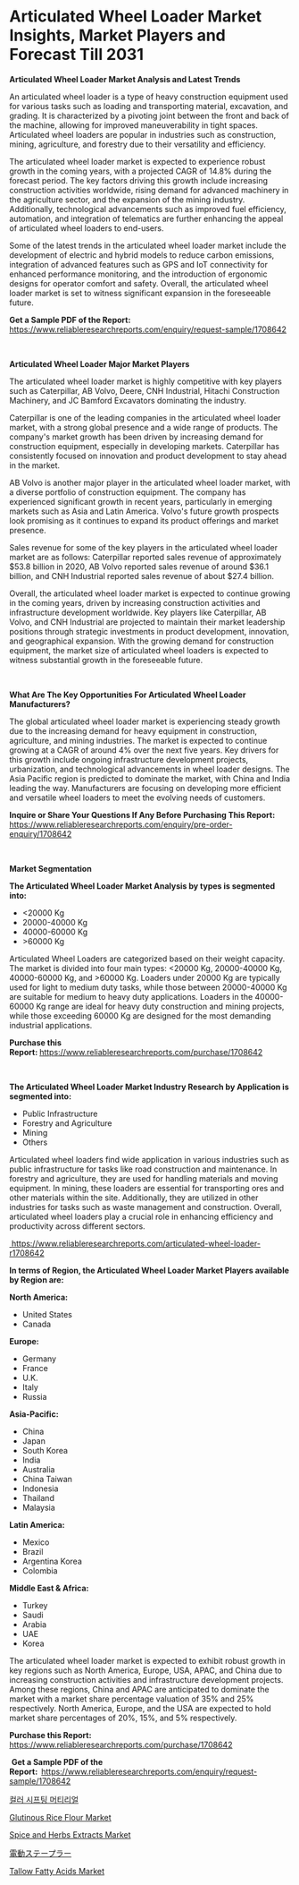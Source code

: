 <p><h1>Articulated Wheel Loader Market Insights, Market Players and Forecast Till 2031</h1></p><p><strong>Articulated Wheel Loader Market Analysis and Latest Trends</strong></p>
<p><p>An articulated wheel loader is a type of heavy construction equipment used for various tasks such as loading and transporting material, excavation, and grading. It is characterized by a pivoting joint between the front and back of the machine, allowing for improved maneuverability in tight spaces. Articulated wheel loaders are popular in industries such as construction, mining, agriculture, and forestry due to their versatility and efficiency.</p><p>The articulated wheel loader market is expected to experience robust growth in the coming years, with a projected CAGR of 14.8% during the forecast period. The key factors driving this growth include increasing construction activities worldwide, rising demand for advanced machinery in the agriculture sector, and the expansion of the mining industry. Additionally, technological advancements such as improved fuel efficiency, automation, and integration of telematics are further enhancing the appeal of articulated wheel loaders to end-users.</p><p>Some of the latest trends in the articulated wheel loader market include the development of electric and hybrid models to reduce carbon emissions, integration of advanced features such as GPS and IoT connectivity for enhanced performance monitoring, and the introduction of ergonomic designs for operator comfort and safety. Overall, the articulated wheel loader market is set to witness significant expansion in the foreseeable future.</p></p>
<p><strong>Get a Sample PDF of the Report:&nbsp;</strong> <a href="https://www.reliableresearchreports.com/enquiry/request-sample/1708642">https://www.reliableresearchreports.com/enquiry/request-sample/1708642</a></p>
<p>&nbsp;</p>
<p><strong>Articulated Wheel Loader Major Market Players</strong></p>
<p><p>The articulated wheel loader market is highly competitive with key players such as Caterpillar, AB Volvo, Deere, CNH Industrial, Hitachi Construction Machinery, and JC Bamford Excavators dominating the industry.</p><p>Caterpillar is one of the leading companies in the articulated wheel loader market, with a strong global presence and a wide range of products. The company's market growth has been driven by increasing demand for construction equipment, especially in developing markets. Caterpillar has consistently focused on innovation and product development to stay ahead in the market.</p><p>AB Volvo is another major player in the articulated wheel loader market, with a diverse portfolio of construction equipment. The company has experienced significant growth in recent years, particularly in emerging markets such as Asia and Latin America. Volvo's future growth prospects look promising as it continues to expand its product offerings and market presence.</p><p>Sales revenue for some of the key players in the articulated wheel loader market are as follows: Caterpillar reported sales revenue of approximately $53.8 billion in 2020, AB Volvo reported sales revenue of around $36.1 billion, and CNH Industrial reported sales revenue of about $27.4 billion.</p><p>Overall, the articulated wheel loader market is expected to continue growing in the coming years, driven by increasing construction activities and infrastructure development worldwide. Key players like Caterpillar, AB Volvo, and CNH Industrial are projected to maintain their market leadership positions through strategic investments in product development, innovation, and geographical expansion. With the growing demand for construction equipment, the market size of articulated wheel loaders is expected to witness substantial growth in the foreseeable future.</p></p>
<p>&nbsp;</p>
<p><strong>What Are The Key Opportunities For Articulated Wheel Loader Manufacturers?</strong></p>
<p><p>The global articulated wheel loader market is experiencing steady growth due to the increasing demand for heavy equipment in construction, agriculture, and mining industries. The market is expected to continue growing at a CAGR of around 4% over the next five years. Key drivers for this growth include ongoing infrastructure development projects, urbanization, and technological advancements in wheel loader designs. The Asia Pacific region is predicted to dominate the market, with China and India leading the way. Manufacturers are focusing on developing more efficient and versatile wheel loaders to meet the evolving needs of customers.</p></p>
<p><strong>Inquire or Share Your Questions If Any Before Purchasing This Report:</strong> <a href="https://www.reliableresearchreports.com/enquiry/pre-order-enquiry/1708642">https://www.reliableresearchreports.com/enquiry/pre-order-enquiry/1708642</a></p>
<p>&nbsp;</p>
<p><strong>Market Segmentation</strong></p>
<p><strong>The Articulated Wheel Loader Market Analysis by types is segmented into:</strong></p>
<p><ul><li><20000 Kg</li><li>20000-40000 Kg</li><li>40000-60000 Kg</li><li>>60000 Kg</li></ul></p>
<p><p>Articulated Wheel Loaders are categorized based on their weight capacity. The market is divided into four main types: <20000 Kg, 20000-40000 Kg, 40000-60000 Kg, and >60000 Kg. Loaders under 20000 Kg are typically used for light to medium duty tasks, while those between 20000-40000 Kg are suitable for medium to heavy duty applications. Loaders in the 40000-60000 Kg range are ideal for heavy duty construction and mining projects, while those exceeding 60000 Kg are designed for the most demanding industrial applications.</p></p>
<p><strong>Purchase this Report:&nbsp;</strong><a href="https://www.reliableresearchreports.com/purchase/1708642">https://www.reliableresearchreports.com/purchase/1708642</a></p>
<p>&nbsp;</p>
<p><strong>The Articulated Wheel Loader Market Industry Research by Application is segmented into:</strong></p>
<p><ul><li>Public Infrastructure</li><li>Forestry and Agriculture</li><li>Mining</li><li>Others</li></ul></p>
<p><p>Articulated wheel loaders find wide application in various industries such as public infrastructure for tasks like road construction and maintenance. In forestry and agriculture, they are used for handling materials and moving equipment. In mining, these loaders are essential for transporting ores and other materials within the site. Additionally, they are utilized in other industries for tasks such as waste management and construction. Overall, articulated wheel loaders play a crucial role in enhancing efficiency and productivity across different sectors.</p></p>
<p><a href="https://www.reliableresearchreports.com/articulated-wheel-loader-r1708642">&nbsp;https://www.reliableresearchreports.com/articulated-wheel-loader-r1708642</a></p>
<p><strong>In terms of Region, the Articulated Wheel Loader Market Players available by Region are:</strong></p>
<p>
    <p> <strong> North America: </strong>
        <ul>
            <li>United States</li>
            <li>Canada</li>
        </ul>
        </p> 
    <p> <strong> Europe: </strong>
        <ul>
            <li>Germany</li>
            <li>France</li>
            <li>U.K.</li>
            <li>Italy</li>
            <li>Russia</li>
        </ul>
        </p> 
    <p> <strong> Asia-Pacific: </strong>
        <ul>
            <li>China</li>
            <li>Japan</li>
            <li>South Korea</li>
            <li>India</li>
            <li>Australia</li>
            <li>China Taiwan</li>
            <li>Indonesia</li>
            <li>Thailand</li>
            <li>Malaysia</li>
        </ul>
        </p> 
    <p> <strong> Latin America: </strong>
        <ul>
            <li>Mexico</li>
            <li>Brazil</li>
            <li>Argentina Korea</li>
            <li>Colombia</li>
        </ul>
        </p> 
    <p> <strong> Middle East & Africa: </strong>
        <ul>
            <li>Turkey</li>
            <li>Saudi</li>
            <li>Arabia</li>
            <li>UAE</li>
            <li>Korea</li>
        </ul>
    </p>
    </p>
<p><p>The articulated wheel loader market is expected to exhibit robust growth in key regions such as North America, Europe, USA, APAC, and China due to increasing construction activities and infrastructure development projects. Among these regions, China and APAC are anticipated to dominate the market with a market share percentage valuation of 35% and 25% respectively. North America, Europe, and the USA are expected to hold market share percentages of 20%, 15%, and 5% respectively.</p></p>
<p><strong>Purchase this Report: </strong><a href="https://www.reliableresearchreports.com/purchase/1708642">https://www.reliableresearchreports.com/purchase/1708642</a></p>
<p>&nbsp;<strong>Get a Sample PDF of the Report:&nbsp;&nbsp;</strong><a href="https://www.reliableresearchreports.com/enquiry/request-sample/1708642">https://www.reliableresearchreports.com/enquiry/request-sample/1708642</a></p>
<p><strong></strong></p>
<p><p><a href="https://github.com/Marcosoenrt565736/Market-Research-Report-List-1/blob/main/5589417109947.md">컬러 시프팅 머티리얼</a></p><p><a href="https://github.com/bobicer/Market-Research-Report-List-3/blob/main/glutinous-rice-flour-market.md">Glutinous Rice Flour Market</a></p><p><a href="https://issuu.com/reportprime-2/docs/spice-and-herbs-extracts-market-size-2030.pptx">Spice and Herbs Extracts Market</a></p><p><a href="https://github.com/MosesSpinka1914/Market-Research-Report-List-2/blob/main/1458247125544.md">電動ステープラー</a></p><p><a href="https://issuu.com/reportprime-2/docs/tallow-fatty-acids-market-size-2030.pptx">Tallow Fatty Acids Market</a></p></p>